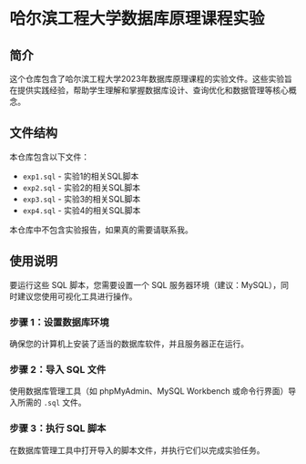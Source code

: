 # 哈尔滨工程大学数据库原理课程实验

## 简介

这个仓库包含了哈尔滨工程大学2023年数据库原理课程的实验文件。这些实验旨在提供实践经验，帮助学生理解和掌握数据库设计、查询优化和数据管理等核心概念。

## 文件结构

本仓库包含以下文件：

- `exp1.sql` - 实验1的相关SQL脚本
- `exp2.sql` - 实验2的相关SQL脚本
- `exp3.sql` - 实验3的相关SQL脚本
- `exp4.sql` - 实验4的相关SQL脚本

本仓库中不包含实验报告，如果真的需要请联系我。

## 使用说明

要运行这些 SQL 脚本，您需要设置一个 SQL 服务器环境（建议：MySQL），同时建议您使用可视化工具进行操作。

### 步骤 1：设置数据库环境

确保您的计算机上安装了适当的数据库软件，并且服务器正在运行。

### 步骤 2：导入 SQL 文件

使用数据库管理工具（如 phpMyAdmin、MySQL Workbench 或命令行界面）导入所需的 `.sql` 文件。

### 步骤 3：执行 SQL 脚本

在数据库管理工具中打开导入的脚本文件，并执行它们以完成实验任务。

